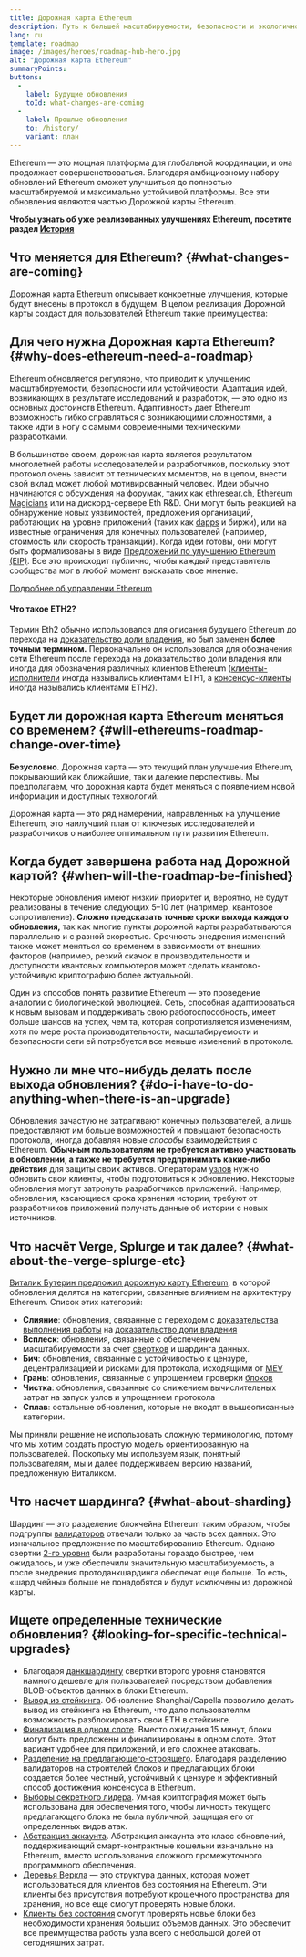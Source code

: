 ```yaml
---
title: Дорожная карта Ethereum
description: Путь к большей масштабируемости, безопасности и экологичности Ethereum.
lang: ru
template: roadmap
image: /images/heroes/roadmap-hub-hero.jpg
alt: "Дорожная карта Ethereum"
summaryPoints:
buttons:
  - 
    label: Будущие обновления
    toId: what-changes-are-coming
  - 
    label: Прошлые обновления
    to: /history/
    variant: план
---
```


Ethereum — это мощная платформа для глобальной координации, и она продолжает совершенствоваться. Благодаря амбициозному набору обновлений Ethereum сможет улучшиться до полностью масштабируемой и максимально устойчивой платформы. Все эти обновления являются частью Дорожной карты Ethereum.

**Чтобы узнать об уже реализованных улучшениях Ethereum, посетите раздел [История](/history/)**

## Что меняется для Ethereum? {#what-changes-are-coming}

Дорожная карта Ethereum описывает конкретные улучшения, которые будут внесены в протокол в будущем. В целом реализация Дорожной карты создаст для пользователей Ethereum такие преимущества:

<CardGrid>
  <RoadmapActionCard
    to="/roadmap/scaling"
    title="Более дешевые транзакции"
    image="scaling"
    description="Rollups are too expensive and rely on centralized components, causing users to place too much trust in their operators. The roadmap includes fixes for both of these problems."
    buttonText="More on reducing fees"
  />
  <RoadmapActionCard
    to="/roadmap/security"
    title="Усиленная безопасность"
    image="security"
    description="Ethereum is already very secure but it can be made even stronger, ready to withstand all kinds of attack far into the future."
    buttonText="More on security"
  />
  <RoadmapActionCard
    to="/roadmap/user-experience"
    title="Повышение удобства"
    image="userExperience"
    description="More support for smart contract wallets and light-weight nodes will make using Ethereum simpler and safer."
    buttonText="More on user experience"
  />
  <RoadmapActionCard
    to="/roadmap/future-proofing"
    title="Обеспечение будущего"
    image="futureProofing"
    description="Ethereum researchers and developers are solving tomorrow's problems today, readying the network for future generations."
    buttonText="More on future proofing"
  />
</CardGrid>

## Для чего нужна Дорожная карта Ethereum? {#why-does-ethereum-need-a-roadmap}

Ethereum обновляется регулярно, что приводит к улучшению масштабируемости, безопасности или устойчивости. Адаптация идей, возникающих в результате исследований и разработок, — это одно из основных достоинств Ethereum. Адаптивность дает Ethereum возможность гибко справляться с возникающими сложностями, а также идти в ногу с самыми современными техническими разработками.

<RoadmapImageContent title="Как составляют дорожную карту">

В большинстве своем, дорожная карта является результатом многолетней работы исследователей и разработчиков, поскольку этот протокол очень зависит от технических моментов, но в целом, внести свой вклад может любой мотивированный человек. Идеи обычно начинаются с обсуждения на форумах, таких как [ethresear.ch](https://ethresear.ch/), [Ethereum Magicians](https://ethereum-magicians.org/) или на дискорд-сервере Eth R&D. Они могут быть реакцией на обнаружение новых уязвимостей, предложения организаций, работающих на уровне приложений (таких как [dapps](/glossary/#dapp) и биржи), или на известные ограничения для конечных пользователей (например, стоимость или скорость транзакций). Когда идеи готовы, они могут быть формализованы в виде [Предложений по улучшению Ethereum (EIP)](https://eips.ethereum.org/). Все это происходит публично, чтобы каждый представитель сообщества мог в любой момент высказать свое мнение.

[Подробнее об управлении Ethereum](/governance/)

</RoadmapImageContent>

<InfoBanner mb={8}>
  <h4 style={{ marginTop: 0 }}>Что такое ETH2?</h4>

  <p>Термин Eth2 обычно использовался для описания будущего Ethereum до перехода на <a href="/glossary/#pos">доказательство доли владения</a>, но был заменен <strong>более точным термином.</strong> Первоначально он использовался для обозначения сети Ethereum после перехода на доказательство доли владения или иногда для обозначения различных клиентов Ethereum (<a href="/glossary/#execution-client">клиенты-исполнители</a> иногда назывались клиентами ETH1, а <a href="/glossary/#consensus-client">консенсус-клиенты </a> иногда назывались клиентами ETH2).</p>

</InfoBanner>

## Будет ли дорожная карта Ethereum меняться со временем? {#will-ethereums-roadmap-change-over-time}

**Безусловно**. Дорожная карта — это текущий план улучшения Ethereum, покрывающий как ближайшие, так и далекие перспективы. Мы предполагаем, что дорожная карта будет меняться с появлением новой информации и доступных технологий.

Дорожная карта — это ряд намерений, направленных на улучшение Ethereum, это наилучший план от ключевых исследователей и разработчиков о наиболее оптимальном пути развития Ethereum.

## Когда будет завершена работа над Дорожной картой? {#when-will-the-roadmap-be-finished}

Некоторые обновления имеют низкий приоритет и, вероятно, не будут реализованы в течение следующих 5–10 лет (например, квантовое сопротивление). **Сложно предсказать точные сроки выхода каждого обновления,** так как многие пункты дорожной карты разрабатываются параллельно и с разной скоростью. Срочность внедрения изменений также может меняться со временем в зависимости от внешних факторов (например, резкий скачок в производительности и доступности квантовых компьютеров может сделать квантово-устойчивую криптографию более актуальной).

Один из способов понять развитие Ethereum — это проведение аналогии с биологической эволюцией. Сеть, способная адаптироваться к новым вызовам и поддерживать свою работоспособность, имеет больше шансов на успех, чем та, которая сопротивляется изменениям, хотя по мере роста производительности, масштабируемости и безопасности сети ей потребуется все меньше изменений в протоколе.

## Нужно ли мне что-нибудь делать после выхода обновления? {#do-i-have-to-do-anything-when-there-is-an-upgrade}

Обновления зачастую не затрагивают конечных пользователей, а лишь предоставляют им больше возможностей и повышают безопасность протокола, иногда добавляя новые <i>способы</i> взаимодействия с Ethereum. **Обычным пользователям не требуется активно участвовать в обновлении, а также не требуется предпринимать какие-либо действия** для защиты своих активов. Операторам [узлов](/glossary/#node) нужно обновить свои клиенты, чтобы подготовиться к обновлению. Некоторые обновления могут затронуть разработчиков приложений. Например, обновления, касающиеся срока хранения истории, требуют от разработчиков приложений получать данные об истории с новых источников.

## Что насчёт Verge, Splurge и так далее? {#what-about-the-verge-splurge-etc}

[Виталик Бутерин предложил дорожную карту Ethereum](https://twitter.com/VitalikButerin/status/1741190491578810445), в которой обновления делятся на категории, связанные влиянием на архитектуру Ethereum. Список этих категорий:

- **Слияние**: обновления, связанные с переходом с [доказательства выполнения работы](/glossary/#pow) на [доказательство доли владения](/glossary/#pos)
- **Всплеск**: обновления, связанные с обеспечением масштабируемости за счет [свертков](/glossary/#rollups) и шардинга данных.
- **Бич**: обновления, связанные с устойчивостью к цензуре, децентрализацией и рисками для протокола, исходящими от [MEV](/glossary/#mev)
- **Грань**: обновления, связанные с упрощением проверки [блоков](/glossary/#block)
- **Чистка**: обновления, связанные со снижением вычислительных затрат на запуск узлов и упрощением протокола
- **Сплав**: остальные обновления, которые не входят в вышеописанные категории.

Мы приняли решение не использовать сложную терминологию, потому что мы хотим создать простую модель ориентированную на пользователей. Поскольку мы используем язык, понятный пользователям, мы и далее поддерживаем версию названий, предложенную Виталиком.

## Что насчет шардинга? {#what-about-sharding}

Шардинг — это разделение блокчейна Ethereum таким образом, чтобы подгруппы [валидаторов](/glossary/#validator) отвечали только за часть всех данных. Это изначальное предложение по масштабированию Ethereum. Однако свертки [2-го уровня](/glossary/#layer-2) были разработаны гораздо быстрее, чем ожидалось, и уже обеспечили значительную масштабируемость, а после внедрения протоданкшардинга обеспечат еще больше. То есть, «шард чейны» больше не понадобятся и будут исключены из дорожной карты.

## Ищете определенные технические обновления? {#looking-for-specific-technical-upgrades}

- Благодаря [данкшардингу](/roadmap/danksharding) свертки второго уровня становятся намного дешевле для пользователей посредством добавления BLOB-объектов данных в блоки Ethereum.
- [Вывод из стейкинга](/staking/withdrawals). Обновление Shanghai/Capella позволило делать вывод из стейкинга на Ethereum, что дало пользователям возможность разблокировать свои ETH в стейкинге.
- [Финализация в одном слоте](/roadmap/single-slot-finality). Вместо ожидания 15 минут, блоки могут быть предложены и финализированы в одном слоте. Этот вариант удобнее для приложений, и его сложнее атаковать.
- [Разделение на предлагающего-строящего](/roadmap/pbs). Благодаря разделению валидаторов на строителей блоков и предлагающих блоки создается более честный, устойчивый к цензуре и эффективный способ достижения консенсуса в Ethereum.
- [Выборы секретного лидера](/roadmap/secret-leader-election). Умная криптография может быть использована для обеспечения того, чтобы личность текущего предлагающего блока не была публичной, защищая его от определенных видов атак.
- [Абстракция аккаунта](/roadmap/account-abstraction). Абстракция аккаунта это класс обновлений, поддерживающий смарт-контрактные кошельки изначально на Ethereum, вместо использования сложного промежуточного программного обеспечения.
- [Деревья Веркла](/roadmap/verkle-trees) — это структура данных, которая может использоваться для клиентов без состояния на Ethereum. Эти клиенты без присутствия потребуют крошечного пространства для хранения, но все еще смогут проверять новые блоки.
- [Клиенты без состояния](/roadmap/statelessness) смогут проверять новые блоки без необходимости хранения больших объемов данных. Это обеспечит все преимущества работы узла всего с небольшой долей от сегодняшних затрат.
